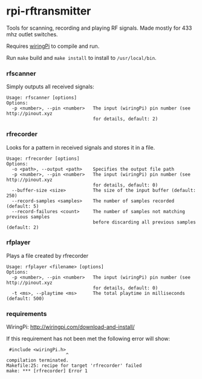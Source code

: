 rpi-rftransmitter
=================
Tools for scanning, recording and playing RF signals. Made mostly for 433 mhz outlet switches.

Requires [wiringPi](http://wiringpi.com) to compile and run.

Run `make` build and `make install` to install to `/usr/local/bin`.

### rfscanner
Simply outputs all received signals:
```
Usage: rfscanner [options]
Options:
  -p <number>, --pin <number>   The input (wiringPi) pin number (see http://pinout.xyz
                                for details, default: 2)
```

### rfrecorder
Looks for a pattern in received signals and stores it in a file.
```
Usage: rfrecorder [options]
Options:
  -o <path>, --output <path>    Specifies the output file path
  -p <number>, --pin <number>   The input (wiringPi) pin number (see http://pinout.xyz
                                for details, default: 0)
  --buffer-size <size>          The size of the input buffer (default: 250)
  --record-samples <samples>    The number of samples recorded (default: 5)
  --record-failures <count>     The number of samples not matching previous samples
                                before discarding all previous samples (default: 2)
```

### rfplayer
Plays a file created by rfrecorder
```
Usage: rfplayer <filename> [options]
Options:
  -p <number>, --pin <number>   The input (wiringPi) pin number (see http://pinout.xyz
                                for details, default: 0)
  -t <ms>, --playtime <ms>      The total playtime in milliseconds (default: 500)
  ```
  
### requirements
WiringPi: http://wiringpi.com/download-and-install/

If this requirement has not been met the following error will show:
```
 #include <wiringPi.h>
                      ^
compilation terminated.
Makefile:25: recipe for target 'rfrecorder' failed
make: *** [rfrecorder] Error 1
```
